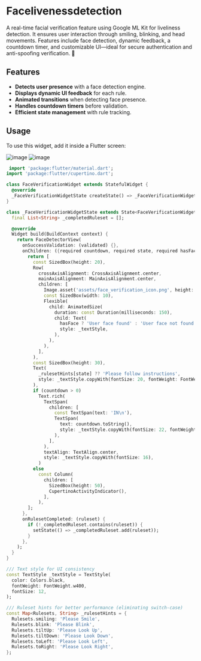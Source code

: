 # Facelivenessdetection

A real-time facial verification feature using Google ML Kit for liveliness detection. It ensures user interaction through smiling, blinking, and head movements. Features include face detection, dynamic feedback, a countdown timer, and customizable UI—ideal for secure authentication and anti-spoofing verification. 🚀

## Features
- **Detects user presence** with a face detection engine.
- **Displays dynamic UI feedback** for each rule.
- **Animated transitions** when detecting face presence.
- **Handles countdown timers** before validation.
- **Efficient state management** with rule tracking.

## Usage

To use this widget, add it inside a Flutter screen:

![image](https://github.com/user-attachments/assets/eb0ca715-27f8-4aa5-9e23-fd11825e8960)
![image](https://github.com/user-attachments/assets/5f6729b3-8ec8-4d2a-b728-bcbb299379ae)

```dart
 import 'package:flutter/material.dart';
import 'package:flutter/cupertino.dart';

class FaceVerificationWidget extends StatefulWidget {
  @override
  _FaceVerificationWidgetState createState() => _FaceVerificationWidgetState();
}

class _FaceVerificationWidgetState extends State<FaceVerificationWidget> {
  final List<String> _completedRuleset = [];

  @override
  Widget build(BuildContext context) {
    return FaceDetectorView(
      onSuccessValidation: (validated) {},
      onChildren: ({required countdown, required state, required hasFace}) {
        return [
          const SizedBox(height: 20),
          Row(
            crossAxisAlignment: CrossAxisAlignment.center,
            mainAxisAlignment: MainAxisAlignment.center,
            children: [
              Image.asset('assets/face_verification_icon.png', height: 30, width: 30),
              const SizedBox(width: 10),
              Flexible(
                child: AnimatedSize(
                  duration: const Duration(milliseconds: 150),
                  child: Text(
                    hasFace ? 'User face found' : 'User face not found',
                    style: _textStyle,
                  ),
                ),
              ),
            ],
          ),
          const SizedBox(height: 30),
          Text(
            _rulesetHints[state] ?? 'Please follow instructions',
            style: _textStyle.copyWith(fontSize: 20, fontWeight: FontWeight.w600),
          ),
          if (countdown > 0)
            Text.rich(
              TextSpan(
                children: [
                  const TextSpan(text: 'IN\n'),
                  TextSpan(
                    text: countdown.toString(),
                    style: _textStyle.copyWith(fontSize: 22, fontWeight: FontWeight.w600),
                  ),
                ],
              ),
              textAlign: TextAlign.center,
              style: _textStyle.copyWith(fontSize: 16),
            )
          else
            const Column(
              children: [
                SizedBox(height: 50),
                CupertinoActivityIndicator(),
              ],
            ),
        ];
      },
      onRulesetCompleted: (ruleset) {
        if (!_completedRuleset.contains(ruleset)) {
          setState(() => _completedRuleset.add(ruleset));
        }
      },
    );
  }
}

/// Text style for UI consistency
const TextStyle _textStyle = TextStyle(
  color: Colors.black,
  fontWeight: FontWeight.w400,
  fontSize: 12,
);

/// Ruleset hints for better performance (eliminating switch-case)
const Map<Rulesets, String> _rulesetHints = {
  Rulesets.smiling: 'Please Smile',
  Rulesets.blink: 'Please Blink',
  Rulesets.tiltUp: 'Please Look Up',
  Rulesets.tiltDown: 'Please Look Down',
  Rulesets.toLeft: 'Please Look Left',
  Rulesets.toRight: 'Please Look Right',
};
```
